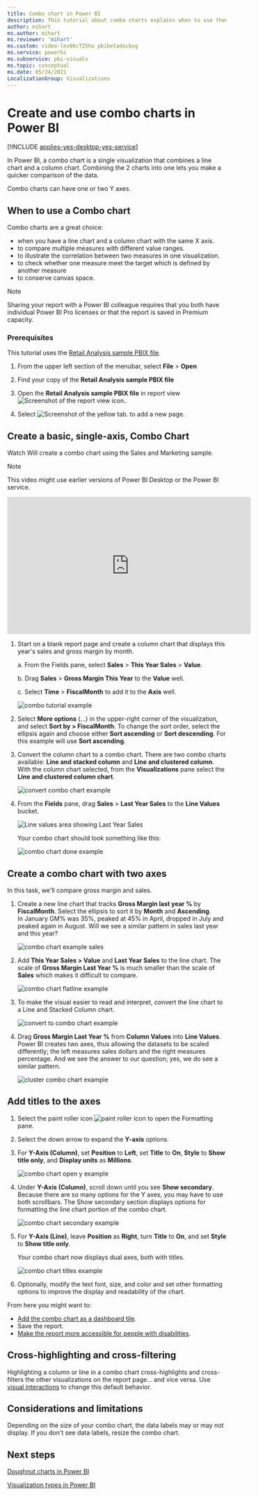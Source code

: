 ```yaml
---
title: Combo chart in Power BI
description: This tutorial about combo charts explains when to use them and how to build them in the Power BI service and Desktop.
author: mihart
ms.author: mihart
ms.reviewer: 'mihart'
ms.custom: video-lnv66cTZ5ho pbibetadocbug
ms.service: powerbi
ms.subservice: pbi-visuals
ms.topic: conceptual
ms.date: 05/24/2021
LocalizationGroup: Visualizations
---
```

# Create and use combo charts in Power BI

[!INCLUDE [applies-yes-desktop-yes-service](../includes/applies-yes-desktop-yes-service.md)]

In Power BI, a combo chart is a single visualization that combines a line chart and a column chart. Combining the 2 charts into one lets you make a quicker comparison of the data.

Combo charts can have one or two Y axes.

## When to use a Combo chart
Combo charts are a great choice:

* when you have a line chart and a column chart with the same X axis.
* to compare multiple measures with different value ranges.
* to illustrate the correlation between two measures in one visualization.
* to check whether one measure meet the target which is defined by another measure
* to conserve canvas space.

> [!NOTE]
> Sharing your report with a Power BI colleague requires that you both have individual Power BI Pro licenses or that the report is saved in Premium capacity.

### Prerequisites
This tutorial uses the [Retail Analysis sample PBIX file](https://download.microsoft.com/download/9/6/D/96DDC2FF-2568-491D-AAFA-AFDD6F763AE3/Retail%20Analysis%20Sample%20PBIX.pbix).

1. From the upper left section of the menubar, select **File** > **Open**
   
2. Find your copy of the **Retail Analysis sample PBIX file**

1. Open the **Retail Analysis sample PBIX file** in report view ![Screenshot of the report view icon.](media/power-bi-visualization-kpi/power-bi-report-view.png).

1. Select ![Screenshot of the yellow tab.](media/power-bi-visualization-kpi/power-bi-yellow-tab.png) to add a new page.



## Create a basic, single-axis, Combo Chart
Watch Will create a combo chart using the Sales and Marketing sample.

> [!NOTE]  
> This video might use earlier versions of Power BI Desktop or the Power BI service.

<iframe width="560" height="315" src="https://www.youtube.com/embed/lnv66cTZ5ho?list=PL1N57mwBHtN0JFoKSR0n-tBkUJHeMP2cP" frameborder="0" allowfullscreen></iframe>  

<a name="create"></a>

1. Start on a blank report page and create a column chart that displays this year's sales and gross margin by month.

    a.  From the Fields pane, select **Sales** \> **This Year Sales** > **Value**.

    b.  Drag **Sales** \> **Gross Margin This Year** to the **Value** well.

    c. Select **Time** \> **FiscalMonth** to add it to the **Axis** well.

    ![combo tutorial example](media/power-bi-visualization-combo-chart/combotutorial1new.png)
5. Select **More options** (...) in the upper-right corner of the visualization, and select **Sort by > FiscalMonth**. To change the sort order, select the ellipsis again and choose either **Sort ascending** or **Sort descending**. For this example will use **Sort ascending**.

6. Convert the column chart to a combo chart. There are two combo charts available: **Line and stacked column** and **Line and clustered column**. With the column chart selected, from the **Visualizations** pane select the **Line and clustered column chart**.

    ![convert combo chart example](media/power-bi-visualization-combo-chart/converttocombo-new2.png)
7. From the **Fields** pane, drag **Sales** \> **Last Year Sales** to the **Line Values** bucket.

   ![Line values area showing Last Year Sales](media/power-bi-visualization-combo-chart/linevaluebucket.png)

   Your combo chart should look something like this:

   ![combo chart done example](media/power-bi-visualization-combo-chart/combochartdone-new.png)

## Create a combo chart with two axes
In this task, we'll compare gross margin and sales.

1. Create a new line chart that tracks **Gross Margin last year %** by **FiscalMonth**. Select the ellipsis to sort it by **Month** and **Ascending**.  
In January GM% was 35%, peaked at 45% in April, dropped in July and peaked again in August. Will we see a similar pattern in sales last year and this year?

   ![combo chart example sales](media/power-bi-visualization-combo-chart/combo1-new.png)
2. Add **This Year Sales > Value** and **Last Year Sales** to the line chart. The scale of **Gross Margin Last Year %** is much smaller than the scale of **Sales** which makes it difficult to compare.      

   ![combo chart flatline example](media/power-bi-visualization-combo-chart/flatline-new.png)
3. To make the visual easier to read and interpret, convert the line chart to a Line and Stacked Column chart.

   ![convert to combo chart example](media/power-bi-visualization-combo-chart/converttocombo-new.png)

4. Drag **Gross Margin Last Year %** from **Column Values** into **Line Values**. Power BI creates two axes, thus allowing the datasets to be scaled differently; the left measures sales dollars and the right measures percentage. And we see the answer to our question; yes, we do see a similar pattern.

   ![cluster combo chart example](media/power-bi-visualization-combo-chart/power-bi-clustered-combo.png)    

## Add titles to the axes
1. Select the paint roller icon ![paint roller icon](media/power-bi-visualization-combo-chart/power-bi-paintroller.png) to open the Formatting pane.
1. Select the down arrow to expand the **Y-axis** options.
1. For **Y-Axis (Column)**, set **Position** to **Left**, set **Title** to **On**, **Style** to  **Show title only**, and **Display units** as **Millions**.

   ![combo chart open y example](media/power-bi-visualization-combo-chart/power-bi-open-y.png)
4. Under **Y-Axis (Column)**, scroll down until you see **Show secondary**. Because there are so many options for the Y axes, you may have to use both scrollbars. The Show secondary section displays options for formatting the line chart portion of the combo chart.

   ![combo chart secondary example](media/power-bi-visualization-combo-chart/power-bi-secondary.png)
5. For **Y-Axis (Line)**, leave **Position** as **Right**, turn **Title** to **On**, and set **Style** to **Show title only**.

   Your combo chart now displays dual axes, both with titles.

   ![combo chart titles example](media/power-bi-visualization-combo-chart/power-bi-2-titles.png)

6. Optionally, modify the text font, size, and color and set other formatting options to improve the display and readability of the chart.

From here you might want to:

* [Add the combo chart as a dashboard tile](../create-reports/service-dashboard-tiles.md).
* Save the report.
* [Make the report more accessible for people with disabilities](../create-reports/desktop-accessibility-overview.md).

## Cross-highlighting and cross-filtering

Highlighting a column or line in a combo chart cross-highlights and cross-filters the other visualizations on the report page... and vice versa. Use [visual interactions](../create-reports/service-reports-visual-interactions.md) to change this default behavior.

## Considerations and limitations
Depending on the size of your combo chart, the data labels may or may not display.  If you don't see data labels, resize the combo chart. 

## Next steps

[Doughnut charts in Power BI](power-bi-visualization-doughnut-charts.md)

[Visualization types in Power BI](power-bi-visualization-types-for-reports-and-q-and-a.md)
